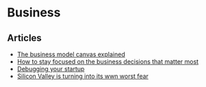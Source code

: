 # Business

## Articles

- [The business model canvas explained](https://medium.com/pitchspot/the-business-model-canvas-explained-1f5b76207f7f)
- [How to stay focused on the business decisions that matter most](https://qz.com/work/1652907/how-to-stay-focused-on-the-business-decisions-that-matter-most/)
- [Debugging your startup](https://www.atrium.co/blog/debugging-your-startup/)
- [Silicon Valley is turning into its wwn worst fear](https://www.buzzfeednews.com/article/tedchiang/the-real-danger-to-civilization-isnt-ai-its-runaway)
